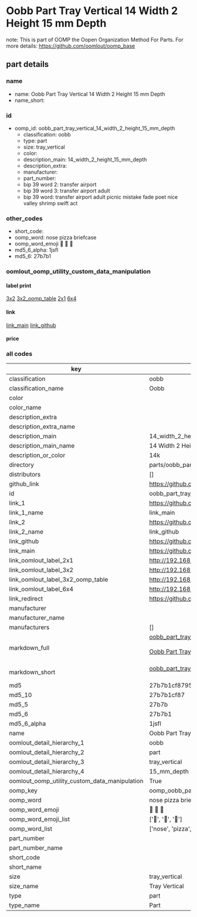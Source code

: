 # Oobb Part Tray Vertical 14 Width 2 Height 15 mm Depth  

note: This is part of OOMP the Oopen Organization Method For Parts. For more details: https://github.com/oomlout/oomp_base

##  part details
  







### name
* name: Oobb Part Tray Vertical 14 Width 2 Height 15 mm Depth
* name_short: 
### id
* oomp_id: oobb_part_tray_vertical_14_width_2_height_15_mm_depth
  * classification: oobb
  * type: part
  * size: tray_vertical
  * color: 
  * description_main: 14_width_2_height_15_mm_depth
  * description_extra: 
  * manufacturer: 
  * part_number: 
  * bip 39 word 2: transfer airport
  * bip 39 word 3: transfer airport adult
  * bip 39 word: transfer airport adult picnic mistake fade poet nice valley shrimp swift act

### other_codes
* short_code: 
* oomp_word: nose pizza briefcase
* oomp_word_emoji :nose: :pizza: :briefcase:
* md5_6_alpha: 1jsfl
* md5_6: 27b7b1






### oomlout_oomp_utility_custom_data_manipulation
#### label print
[3x2](http://192.168.1.245:1112/?label=oomp%201jsfl)
[3x2_oomp_table](http://192.168.1.108:1112/?label=oomp%201jsfl)
[2x1](http://192.168.1.242:1112/?label=oomp%201jsfl)
[6x4](http://192.168.1.55:1112/?label=oomp%201jsfl)    

#### link

[link_main](https://github.com/oomlout/oomlout_oomp_version_1_messy/tree/main/parts/oobb_part_tray_vertical_14_width_2_height_15_mm_depth) [link_github](https://github.com/oomlout/oomlout_oomp_version_1_messy/tree/main/parts/oobb_part_tray_vertical_14_width_2_height_15_mm_depth)                             

#### price







### all codes 
| key | value |  
| --- | --- |  
| classification | oobb |  
| classification_name | Oobb |  
| color |  |  
| color_name |  |  
| description_extra |  |  
| description_extra_name |  |  
| description_main | 14_width_2_height_15_mm_depth |  
| description_main_name | 14 Width 2 Height 15 mm Depth |  
| description_or_color | 14k |  
| directory | parts/oobb_part_tray_vertical_14_width_2_height_15_mm_depth |  
| distributors | [] |  
| github_link | https://github.com/oomlout/oomlout_oomp_part_src/tree/main/parts/oobb_part_tray_vertical_14_width_2_height_15_mm_depth |  
| id | oobb_part_tray_vertical_14_width_2_height_15_mm_depth |  
| link_1 | https://github.com/oomlout/oomlout_oomp_version_1_messy/tree/main/parts/oobb_part_tray_vertical_14_width_2_height_15_mm_depth |  
| link_1_name | link_main |  
| link_2 | https://github.com/oomlout/oomlout_oomp_version_1_messy/tree/main/parts/oobb_part_tray_vertical_14_width_2_height_15_mm_depth |  
| link_2_name | link_github |  
| link_github | https://github.com/oomlout/oomlout_oomp_version_1_messy/tree/main/parts/oobb_part_tray_vertical_14_width_2_height_15_mm_depth |  
| link_main | https://github.com/oomlout/oomlout_oomp_version_1_messy/tree/main/parts/oobb_part_tray_vertical_14_width_2_height_15_mm_depth |  
| link_oomlout_label_2x1 | http://192.168.1.242:1112/?label=oomp%201jsfl |  
| link_oomlout_label_3x2 | http://192.168.1.245:1112/?label=oomp%201jsfl |  
| link_oomlout_label_3x2_oomp_table | http://192.168.1.108:1112/?label=oomp%201jsfl |  
| link_oomlout_label_6x4 | http://192.168.1.55:1112/?label=oomp%201jsfl |  
| link_redirect | https://github.com/oomlout/oomlout_oomp_version_1_messy/tree/main/parts/oobb_part_tray_vertical_14_width_2_height_15_mm_depth |  
| manufacturer |  |  
| manufacturer_name |  |  
| manufacturers | [] |  
| markdown_full | [oobb_part_tray_vertical_14_width_2_height_15_mm_depth](none)<br>[](none)<br>[Oobb Part Tray Vertical 14 Width 2 Height 15 Mm Depth](none)<br><br> |  
| markdown_short | [oobb_part_tray_vertical_14_width_2_height_15_mm_depth](none)<br><br> |  
| md5 | 27b7b1cf879574e54746fa4207816739 |  
| md5_10 | 27b7b1cf87 |  
| md5_5 | 27b7b |  
| md5_6 | 27b7b1 |  
| md5_6_alpha | 1jsfl |  
| name | Oobb Part Tray Vertical 14 Width 2 Height 15 mm Depth |  
| oomlout_detail_hierarchy_1 | oobb |  
| oomlout_detail_hierarchy_2 | part |  
| oomlout_detail_hierarchy_3 | tray_vertical |  
| oomlout_detail_hierarchy_4 | 15_mm_depth |  
| oomlout_oomp_utility_custom_data_manipulation | True |  
| oomp_key | oomp_oobb_part_tray_vertical_14_width_2_height_15_mm_depth |  
| oomp_word | nose pizza briefcase |  
| oomp_word_emoji | :nose: :pizza: :briefcase: |  
| oomp_word_emoji_list | [':nose:', ':pizza:', ':briefcase:'] |  
| oomp_word_list | ['nose', 'pizza', 'briefcase'] |  
| part_number |  |  
| part_number_name |  |  
| short_code |  |  
| short_name |  |  
| size | tray_vertical |  
| size_name | Tray Vertical |  
| type | part |  
| type_name | Part |  
